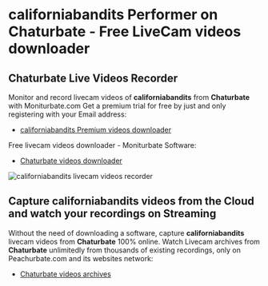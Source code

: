 # californiabandits Performer on Chaturbate - Free LiveCam videos downloader

## Chaturbate Live Videos Recorder

Monitor and record livecam videos of **californiabandits** from **Chaturbate** with Moniturbate.com
Get a premium trial for free by just and only registering with your Email address:
* [californiabandits Premium videos downloader](https://moniturbate.com/request-demo-licence-key.html)

Free livecam videos downloader - Moniturbate Software:
* [Chaturbate videos downloader](https://moniturbate.com/moniturbate-download-software.html)

![californiabandits livecam videos recorder](https://peachurnet.com/templates/moniturbate-software.png)


## Capture californiabandits videos from the Cloud and watch your recordings on Streaming

Without the need of downloading a software, capture **californiabandits** livecam videos from **Chaturbate** 100% online.
Watch Livecam archives from **Chaturbate** unlimitedly from thousands of existing recordings, only on Peachurbate.com and its websites network:
* [Chaturbate videos archives](https://peachurnet.com/)